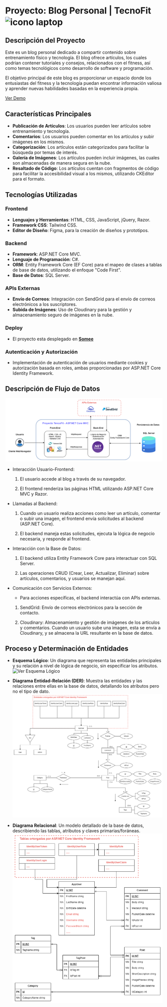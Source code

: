 # Proyecto: Blog Personal | TecnoFit <img src="https://img.icons8.com/fluency/48/laptop.png" align="center" alt="icono laptop">

## Descripción del Proyecto

Este es un blog personal dedicado a compartir contenido sobre entrenamiento físico y tecnología. El blog ofrece artículos, los cuales podrian contener tutoriales y consejos, relacionados con el fitness, así como temas tecnológicos como desarrollo de software y programación.

El objetivo principal de este blog es proporcionar un espacio donde los entusiastas del fitness y la tecnología puedan encontrar información valiosa y aprender nuevas habilidades basadas en la experiencia propia.

[Ver Demo](https://tecnofit.somee.com/)
## Características Principales

- **Publicación de Artículos**: Los usuarios pueden leer artículos sobre entrenamiento y tecnología.
- **Comentarios**: Los usuarios pueden comentar en los artículos y subir imágenes en los mismos.
- **Categorización**: Los artículos están categorizados para facilitar la búsqueda por temas de interés.
- **Galería de Imágenes**: Los artículos pueden incluir imágenes, las cuales son almacenadas de manera segura en la nube.
- **Resaltado de Código**: Los artículos cuentan con fragmentos de código para facilitar la accesibilidad visual a los mismos, utilizando CKEditor para el formato.

## Tecnologías Utilizadas

### Frontend

- **Lenguajes y Herramientas**: HTML, CSS, JavaScript, jQuery, Razor.
- **Framework CSS**: Tailwind CSS.
- **Editor de Diseño**: Figma, para la creación de diseños y prototipos.

### Backend

- **Framework**: ASP.NET Core MVC.
- **Lenguaje de Programación**: C#.
- **ORM**: Entity Framework Core (EF Core) para el mapeo de clases a tablas de base de datos, utilizando el enfoque "Code First".
- **Base de Datos**: SQL Server.

### APIs Externas

- **Envío de Correos**: Integración con SendGrid para el envío de correos electrónicos a los suscriptores.
- **Subida de Imágenes**: Uso de Cloudinary para la gestión y almacenamiento seguro de imágenes en la nube.

### Deploy
  - El proyecto esta desplegado en [**Somee**](https://somee.com/)

### Autenticación y Autorización

- Implementación de autenticación de usuarios mediante cookies y autorización basada en roles, ambas proporcionadas por ASP.NET Core Identity Framework.

## Descripción de Flujo de Datos

![](Diagrams/Diagrama-Arquitectura.png)

- Interacción Usuario-Frontend:
  1. El usuario accede al blog a través de su navegador.

  1. El frontend renderiza las páginas HTML utilizando ASP.NET Core MVC y Razor.

- Llamadas al Backend:
  1. Cuando un usuario realiza acciones como leer un artículo, comentar o subir una imagen, el frontend envía solicitudes al backend (ASP.NET Core).

  1. El backend maneja estas solicitudes, ejecuta la lógica de negocio necesaria, y responde al frontend.

-  Interacción con la Base de Datos:
   1. El backend utiliza Entity Framework Core para interactuar con SQL Server.

   1. Las operaciones CRUD (Crear, Leer, Actualizar, Eliminar) sobre artículos, comentarios, y usuarios se manejan aquí.

- Comunicación con Servicios Externos:
  - Para acciones específicas, el backend interactúa con APIs externas.

  1. SendGrid: Envío de correos electrónicos para la sección de contacto.

  1. Cloudinary: Almacenamiento y gestión de imágenes de los articulos y comentarios. Cuando un usuario sube una imagen, esta se envía a Cloudinary, y se almacena la URL resultante en la base de datos.

## Proceso y Determinación de Entidades

- **Esquema Lógico**: Un diagrama que representa las entidades principales y su relación a nivel de lógica de negocio, sin especificar los atributos.
   ![Ver Esquema Lógico](Diagrams/Esquema-Lógico.png)

- **Diagrama Entidad-Relación (DER)**: Muestra las entidades y las relaciones entre ellas en la base de datos, detallando los atributos pero no el tipo de dato.
  ![Ver Diagrama Entidad-Relación](Diagrams/Diagrama-Entidad-Relacion.png)

- **Diagrama Relacional**: Un modelo detallado de la base de datos, describiendo las tablas, atributos y claves primarias/foráneas.
  ![Ver Diagrama Relacional](Diagrams/Diagrama-Relacional.png)
